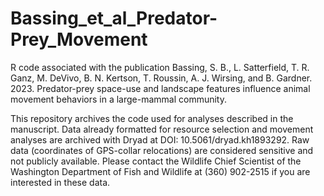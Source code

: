 # Bassing_et_al_Predator-Prey_Movement
R code associated with the publication Bassing, S. B., L. Satterfield, T. R. Ganz, M. DeVivo, B. N. Kertson, T. Roussin, A. J. Wirsing, and B. Gardner. 2023. Predator-prey space-use and landscape features influence animal movement behaviors in a large-mammal community.

This repository archives the code used for analyses described in the manuscript. Data already formatted for resource selection and movement analyses are archived with Dryad at DOI: 10.5061/dryad.kh1893292. Raw data (coordinates of GPS-collar relocations) are considered sensitive and not publicly available. Please contact the Wildlife Chief Scientist of the Washington Department of Fish and Wildlife at (360) 902-2515 if you are interested in these data. 
